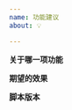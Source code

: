 ```yaml
---
name: 功能建议
about: 💡

---
```

<!-- 发布后默认您已阅读发贴须知 -->
<!-- https://github.com/the1812/Bilibili-Evolved/blob/preview/issue-rules.md -->

<!-- 发之前记得看下置顶问题 (Pinned issues)(如果有的话) -->
<!-- https://github.com/the1812/Bilibili-Evolved/issues -->

**关于哪一项功能**
<!-- 请先确保您已在issues里搜索过相关功能, 避免重复 / 或者也可以提出新功能 -->


**期望的效果**


**脚本版本**
